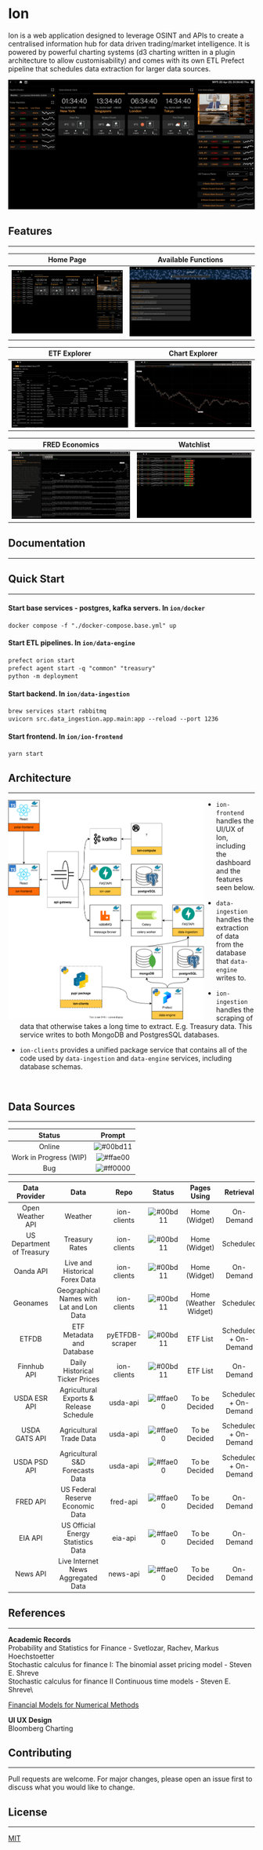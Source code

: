 # Ion

Ion is a web application designed to leverage OSINT and APIs to create a centralised information hub for data driven trading/market intelligence. It is powered by powerful charting systems (d3 charting written in a plugin architecture to allow customisability) and comes with its own ETL Prefect pipeline that schedules data extraction for larger data sources.

![](./assets/pages/main-page-preview.gif)

## Features

---

|          Home Page           |            Available Functions            |
| :--------------------------: | :---------------------------------------: |
| ![](./assets/pages/home.png) | ![](./assets/pages/function-explorer.png) |

|           ETF Explorer           |             Chart Explorer             |
| :------------------------------: | :------------------------------------: |
| ![](./assets/pages/etf-list.png) | ![](./assets/pages/chart-explorer.png) |

|             FRED Economics            |  Watchlist |
| :-----------------------------------: | :------------------------------------: |
| ![](./assets/pages/economic-data.png) | ![](./assets/pages/watchlist.png) |

## Documentation

---

## Quick Start

---

#### Start base services - postgres, kafka servers. In `ion/docker`

```
docker compose -f "./docker-compose.base.yml" up
```

#### Start ETL pipelines. In `ion/data-engine`

```
prefect orion start
prefect agent start -q "common" "treasury"
python -m deployment
```

#### Start backend. In `ion/data-ingestion`

```
brew services start rabbitmq
uvicorn src.data_ingestion.app.main:app --reload --port 1236
```

#### Start frontend. In `ion/ion-frontend`

```
yarn start
```

## Architecture

---

<img align="left" src="./assets/architecture.drawio.svg" width="400" style="padding-right: 25px">

- `ion-frontend` handles the UI/UX of Ion, including the dashboard and the features seen below.

- `data-ingestion` handles the extraction of data from the database that `data-engine` writes to.

- `ion-ingestion` handles the scraping of data that otherwise takes a long time to extract. E.g. Treasury data. This service writes to both MongoDB and PostgresSQL databases.

- `ion-clients` provides a unified package service that contains all of the code used by `data-ingestion` and `data-engine` services, including database schemas.

<br clear="left"/>

## Data Sources

---

|         Status         |                          Prompt                          |
| :--------------------: | :------------------------------------------------------: |
|         Online         | ![#00bd11](https://placehold.co/10x10/00bd11/00bd11.png) |
| Work in Progress (WIP) | ![#ffae00](https://placehold.co/10x10/ffae00/ffae00.png) |
|          Bug           | ![#ff0000](https://placehold.co/10x10/ff0000/ff0000.png) |

|       Data Provider       |                   Data                   |      Repo       |                          Status                          |      Pages Using      |       Retrieval       |
| :-----------------------: | :--------------------------------------: | :-------------: | :------------------------------------------------------: | :-------------------: | :-------------------: |
|     Open Weather API      |                 Weather                  |   ion-clients   | ![#00bd11](https://placehold.co/10x10/00bd11/00bd11.png) |     Home (Widget)     |       On-Demand       |
| US Department of Treasury |              Treasury Rates              |   ion-clients   | ![#00bd11](https://placehold.co/10x10/00bd11/00bd11.png) |     Home (Widget)     |       Scheduled       |
|         Oanda API         |      Live and Historical Forex Data      |   ion-clients   | ![#00bd11](https://placehold.co/10x10/00bd11/00bd11.png) |     Home (Widget)     |       On-Demand       |
|         Geonames          | Geographical Names with Lat and Lon Data |   ion-clients   | ![#00bd11](https://placehold.co/10x10/00bd11/00bd11.png) | Home (Weather Widget) |       Scheduled       |
|           ETFDB           |        ETF Metadata and Database         | pyETFDB-scraper | ![#00bd11](https://placehold.co/10x10/00bd11/00bd11.png) |       ETF List        | Scheduled + On-Demand |
|        Finnhub API        |      Daily Historical Ticker Prices      |   ion-clients   | ![#00bd11](https://placehold.co/10x10/00bd11/00bd11.png) |       ETF List        |       On-Demand       |
|       USDA ESR API        | Agricultural Exports & Release Schedule  |    usda-api     | ![#ffae00](https://placehold.co/10x10/ffae00/ffae00.png) |     To be Decided     | Scheduled + On-Demand |
|       USDA GATS API       |         Agricultural Trade Data          |    usda-api     | ![#ffae00](https://placehold.co/10x10/ffae00/ffae00.png) |     To be Decided     | Scheduled + On-Demand |
|       USDA PSD API        |     Agricultural S&D Forecasts Data      |    usda-api     | ![#ffae00](https://placehold.co/10x10/ffae00/ffae00.png) |     To be Decided     | Scheduled + On-Demand |
|         FRED API          |     US Federal Reserve Economic Data     |    fred-api     | ![#ffae00](https://placehold.co/10x10/ffae00/ffae00.png) |     To be Decided     |       On-Demand       |
|          EIA API          |    US Official Energy Statistics Data    |     eia-api     | ![#ffae00](https://placehold.co/10x10/ffae00/ffae00.png) |     To be Decided     |       On-Demand       |
|         News API          |    Live Internet News Aggregated Data    |    news-api     | ![#ffae00](https://placehold.co/10x10/ffae00/ffae00.png) |     To be Decided     |       On-Demand       |

## References

---

**Academic Records**\
Probability and Statistics for Finance - Svetlozar, Rachev, Markus Hoechstoetter\
Stochastic calculus for finance I: The binomial asset pricing model - Steven E. Shreve\
Stochastic calculus for finance II Continuous time models - Steven E. Shreve\

[Financial Models for Numerical Methods](https://github.com/cantaro86/Financial-Models-Numerical-Methods)

**UI UX Design**\
Bloomberg Charting

## Contributing

---

Pull requests are welcome. For major changes, please open an issue first to discuss what you would like to change.

## License

---

[MIT](https://choosealicense.com/licenses/mit/)

